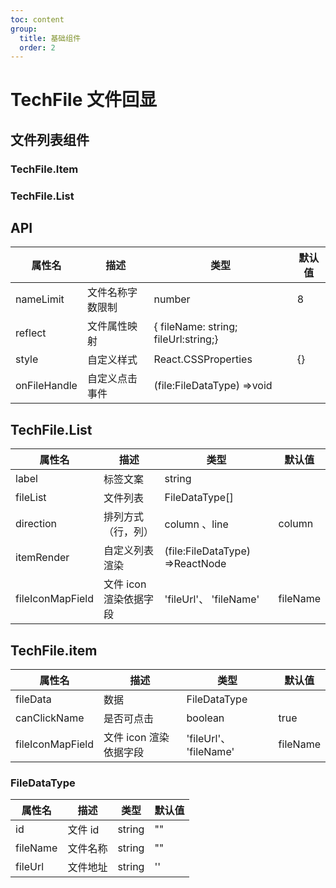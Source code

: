 ```yaml
---
toc: content
group:
  title: 基础组件
  order: 2
---
```


# TechFile 文件回显

## 文件列表组件

### TechFile.Item

<code src="./demos/fileItem.tsx"></code>

### TechFile.List

<code src="./demos/fileList.tsx"></code>

<code src="./demos/reflectFileList.tsx"></code>

###

## API

| 属性名       | 描述             | 类型                                 | 默认值 |
| ------------ | ---------------- | ------------------------------------ | ------ |
| nameLimit    | 文件名称字数限制 | number                               | 8      |
| reflect      | 文件属性映射     | { fileName: string; fileUrl:string;} |        |
| style        | 自定义样式       | React.CSSProperties                  | {}     |
| onFileHandle | 自定义点击事件   | (file:FileDataType) =>void           |        |

## TechFile.List

| 属性名           | 描述                   | 类型                            | 默认值   |
| ---------------- | ---------------------- | ------------------------------- | -------- |
| label            | 标签文案               | string                          |          |
| fileList         | 文件列表               | FileDataType[]                  |          |
| direction        | 排列方式（行，列）     | column 、line                   | column   |
| itemRender       | 自定义列表渲染         | (file:FileDataType) =>ReactNode |          |
| fileIconMapField | 文件 icon 渲染依据字段 | 'fileUrl'、 'fileName'          | fileName |

## TechFile.item

| 属性名           | 描述                   | 类型                   | 默认值   |
| ---------------- | ---------------------- | ---------------------- | -------- |
| fileData         | 数据                   | FileDataType           |          |
| canClickName     | 是否可点击             | boolean                | true     |
| fileIconMapField | 文件 icon 渲染依据字段 | 'fileUrl'、 'fileName' | fileName |

### FileDataType

| 属性名   | 描述     | 类型   | 默认值 |
| -------- | -------- | ------ | ------ |
| id       | 文件 id  | string | ""     |
| fileName | 文件名称 | string | ""     |
| fileUrl  | 文件地址 | string | ''     |
